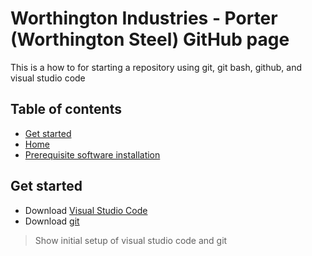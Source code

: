 # Worthington Industries - Porter (Worthington Steel) GitHub page

This is a how to for starting a repository using git, git bash, github, and visual studio code

## Table of contents

- [Get started](#get-started)
- [Home](https://github.com/WorthingtonSteel/How-to-initialize-git-repository/wiki)
- [Prerequisite software installation](https://github.com/WorthingtonSteel/How-to-initialize-git-repository/wiki/Prerequisite-software-installation)

## Get started

- Download [Visual Studio Code](https://code.visualstudio.com/)
- Download [git](https://git-scm.com/downloads)

> Show initial setup of visual studio code and git

